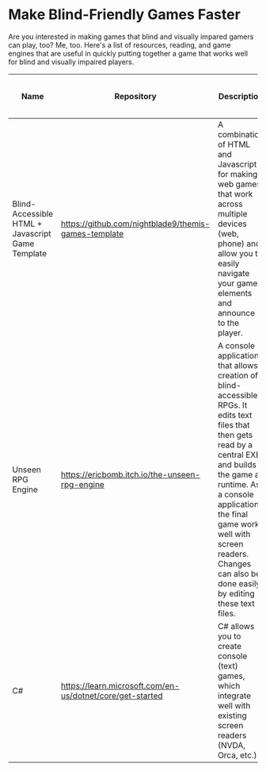 # Make Blind-Friendly Games Faster

Are you interested in making games that blind and visually impared gamers can play, too? Me, too. Here's a list of resources, reading, and game engines that are useful in quickly putting together a game that works well for blind and visually impaired players.


| Name | Repository | Description | Works with screen readers? | Uses Text-to-Speech? | Supported OSes |
| --- | --- | --- | --- | --- | --- |
| Blind-Accessible HTML + Javascript Game Template | https://github.com/nightblade9/themis-games-template | A combination of HTML and Javascript for making web games that work across multiple devices (web, phone) and allow you to easily navigate your game elements and announce to the player. | Yes | No | All (web) |
| Unseen RPG Engine | https://ericbomb.itch.io/the-unseen-rpg-engine | A console application that allows creation of blind-accessible RPGs. It edits text files that then gets read by a central EXE, and builds the game at runtime. As a console application, the final game works well with screen readers.  Changes can also be done easily by editing these text files. | Yes | No | Not sure |
| C# | https://learn.microsoft.com/en-us/dotnet/core/get-started | C# allows you to create console (text) games, which integrate well with existing screen readers (NVDA, Orca, etc.) | Yes | No | Windows, Linux, Mac |
